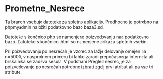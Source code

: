 # Prometne_Nesrece

Ta branch vsebuje datoteke za spletno aplikacijo.
Predhodno je potrebno na phpmyadmin naložiti podatkovno bazo baza3.sql.

Datoteke s končnico php so namenjene poizvedovanju nad podatkovno bazo.
Datoteke s končnico .html so namenjene prikazu spletnih vsebin.

Pri poizvedovanju po nesrečah je vzorec za lažje delovanje omejen na n=5000, v nasprotnem primeru bi lahko zaradi prepočasnega interneta ali
brskalnika se zadeva sesula. V podstrani Pregled nesrec, je za poizvedovanje po nesrečah potrebno izbrati zgolj prvi atribut ali pa vse tri
atribute.
